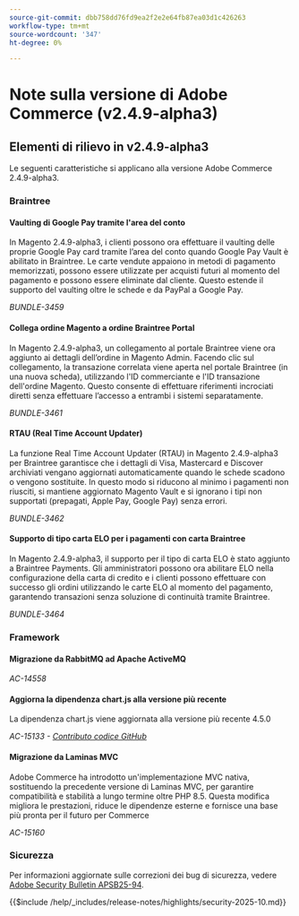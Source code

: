 ```yaml
---
source-git-commit: dbb758dd76fd9ea2f2e2e64fb87ea03d1c426263
workflow-type: tm+mt
source-wordcount: '347'
ht-degree: 0%

---
```

# Note sulla versione di Adobe Commerce (v2.4.9-alpha3)

## Elementi di rilievo in v2.4.9-alpha3

Le seguenti caratteristiche si applicano alla versione Adobe Commerce 2.4.9-alpha3.

### Braintree

#### Vaulting di Google Pay tramite l&#39;area del conto

In Magento 2.4.9-alpha3, i clienti possono ora effettuare il vaulting delle proprie Google Pay card tramite l’area del conto quando Google Pay Vault è abilitato in Braintree. Le carte vendute appaiono in metodi di pagamento memorizzati, possono essere utilizzate per acquisti futuri al momento del pagamento e possono essere eliminate dal cliente. Questo estende il supporto del vaulting oltre le schede e da PayPal a Google Pay.

_BUNDLE-3459_

#### Collega ordine Magento a ordine Braintree Portal

In Magento 2.4.9-alpha3, un collegamento al portale Braintree viene ora aggiunto ai dettagli dell’ordine in Magento Admin. Facendo clic sul collegamento, la transazione correlata viene aperta nel portale Braintree (in una nuova scheda), utilizzando l&#39;ID commerciante e l&#39;ID transazione dell&#39;ordine Magento. Questo consente di effettuare riferimenti incrociati diretti senza effettuare l’accesso a entrambi i sistemi separatamente.

_BUNDLE-3461_

#### RTAU (Real Time Account Updater)

La funzione Real Time Account Updater (RTAU) in Magento 2.4.9-alpha3 per Braintree garantisce che i dettagli di Visa, Mastercard e Discover archiviati vengano aggiornati automaticamente quando le schede scadono o vengono sostituite. In questo modo si riducono al minimo i pagamenti non riusciti, si mantiene aggiornato Magento Vault e si ignorano i tipi non supportati (prepagati, Apple Pay, Google Pay) senza errori.

_BUNDLE-3462_

#### Supporto di tipo carta ELO per i pagamenti con carta Braintree

In Magento 2.4.9-alpha3, il supporto per il tipo di carta ELO è stato aggiunto a Braintree Payments. Gli amministratori possono ora abilitare ELO nella configurazione della carta di credito e i clienti possono effettuare con successo gli ordini utilizzando le carte ELO al momento del pagamento, garantendo transazioni senza soluzione di continuità tramite Braintree.

_BUNDLE-3464_

### Framework

#### Migrazione da RabbitMQ ad Apache ActiveMQ

_AC-14558_

#### Aggiorna la dipendenza chart.js alla versione più recente

La dipendenza chart.js viene aggiornata alla versione più recente 4.5.0

_AC-15133 - [Contributo codice GitHub](https://github.com/magento/magento2/commit/657f983e)_

#### Migrazione da Laminas MVC

Adobe Commerce ha introdotto un&#39;implementazione MVC nativa, sostituendo la precedente versione di Laminas MVC, per garantire compatibilità e stabilità a lungo termine oltre PHP 8.5. Questa modifica migliora le prestazioni, riduce le dipendenze esterne e fornisce una base più pronta per il futuro per Commerce

_AC-15160_

### Sicurezza

Per informazioni aggiornate sulle correzioni dei bug di sicurezza, vedere [Adobe Security Bulletin APSB25-94](https://helpx.adobe.com/it/security/products/magento/apsb25-94.html).

{{$include /help/_includes/release-notes/highlights/security-2025-10.md}}
